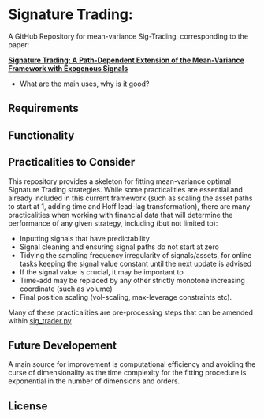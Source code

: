 # Signature Trading: 

A GitHub Repository for mean-variance Sig-Trading, corresponding to the paper:

**[Signature Trading: A Path-Dependent Extension of the Mean-Variance Framework with Exogenous Signals](https://papers.ssrn.com/sol3/papers.cfm?abstract_id=4541830)**

- What are the main uses, why is it good?

## Requirements

## Functionality

## Practicalities to Consider

This repository provides a skeleton for fitting mean-variance optimal Signature Trading strategies. While some practicalities are essential and already included in this current framework (such as scaling the asset paths to start at 1, adding time and Hoff lead-lag transformation), there are many practicalities when working with financial data that will determine the performance of any given strategy, including (but not limited to):
-  Inputting signals that have predictability
-  Signal cleaning and ensuring signal paths do not start at zero
-  Tidying the sampling frequency irregularity of signals/assets, for online tasks keeping the signal value constant until the next update is advised
-  If the signal value is crucial, it may be important to
-  Time-add may be replaced by any other strictly monotone increasing coordinate (such as volume)
-  Final position scaling (vol-scaling, max-leverage constraints etc).

Many of these practicalities are pre-processing steps that can be amended within [sig_trader.py](src/sig_trader.py)

## Future Developement

A main source for improvement is computational efficiency and avoiding the curse of dimensionality as the time complexity for the fitting procedure is exponential in the number of dimensions and orders.

## License
